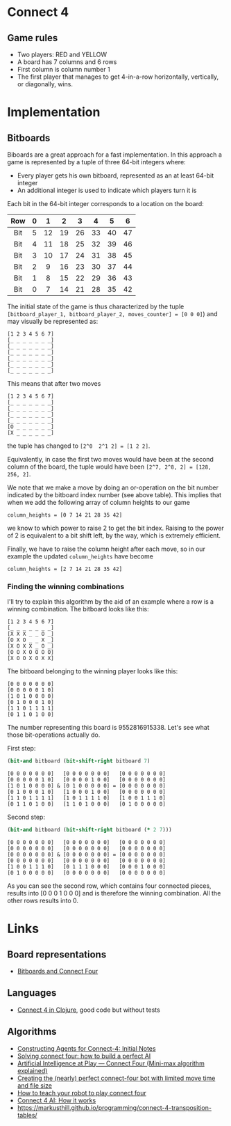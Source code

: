 # Connect 4

## Game rules

- Two players: RED and YELLOW
- A board has 7 columns and 6 rows
- First column is column number 1
- The first player that manages to get 4-in-a-row horizontally,
  vertically, or diagonally, wins.

# Implementation

## Bitboards

Biboards are a great approach for a fast implementation. In this approach
a game is represented by a tuple of three 64-bit integers where:

- Every player gets his own bitboard, represented as an at least 64-bit integer
- An additional integer is used to indicate which players turn it is

Each bit in the 64-bit integer corresponds to a location on the board:

|Row| 0 |  1 | 2  |  3 |  4 |  5 |  6 |
|:-:|:-:|:--:|:--:|:--:|:--:|:--:|:--:|
|Bit| 5 | 12 | 19 | 26 | 33 | 40 | 47 | 
|Bit| 4 | 11 | 18 | 25 | 32 | 39 | 46 |
|Bit| 3 | 10 | 17 | 24 | 31 | 38 | 45 | 
|Bit| 2 | 9  | 16 | 23 | 30 | 37 | 44 | 
|Bit| 1 | 8  | 15 | 22 | 29 | 36 | 43 | 
|Bit| 0 | 7  | 14 | 21 | 28 | 35 | 42 |

The initial state of the game is thus characterized by the 
tuple `[bitboard_player_1, bitboard_player_2, moves_counter] = [0 0 0]`)
and may visually be represented as:

```
[1 2 3 4 5 6 7]
[_ _ _ _ _ _ _]
[_ _ _ _ _ _ _]
[_ _ _ _ _ _ _]
[_ _ _ _ _ _ _]
[_ _ _ _ _ _ _]
[_ _ _ _ _ _ _]
```

This means that after two moves

```
[1 2 3 4 5 6 7]
[_ _ _ _ _ _ _]
[_ _ _ _ _ _ _]
[_ _ _ _ _ _ _]
[_ _ _ _ _ _ _]
[O _ _ _ _ _ _]
[X _ _ _ _ _ _]
```

the tuple has changed to `[2^0  2^1 2] = [1 2 2]`.

Equivalently, in case the first two moves would have been 
at the second column of the board, the tuple would have been 
`[2^7, 2^8, 2] = [128, 256, 2]`.

We note that we make a move by doing an or-operation on 
the bit number indicated by the bitboard index number (see above
table). This implies that when we add the following array of
column heights to our game

``` 
column_heights = [0 7 14 21 28 35 42]
``` 

we know to which power to raise 2 to get the bit index. Raising
to the power of 2 is equivalent to a bit shift left, by the way, which
is extremely efficient.

Finally, we have to raise the column height after each move,
so in our example the updated `column_heights` have become

```
column_heights = [2 7 14 21 28 35 42]
```


### Finding the winning combinations

I'll try to explain this algorithm by the aid of an example where a row is a winning combination. The bitboard looks like this:

```
[1 2 3 4 5 6 7]
[_ _ _ _ _ _ _]
[X X X _ _ O _]
[O X O _ _ X _]
[X O X X _ O _]
[O O X O O O O]
[X O O X O X X]
```

The bitboard belonging to the winning player looks like this:

```
[0 0 0 0 0 0 0]
[0 0 0 0 0 1 0]
[1 0 1 0 0 0 0]
[0 1 0 0 0 1 0]
[1 1 0 1 1 1 1]
[0 1 1 0 1 0 0]
```

The number representing this board is 9552816915338. 
Let's see what those bit-operations actually do.

First step:
```clojure
(bit-and bitboard (bit-shift-right bitboard 7)
``` 

```
[0 0 0 0 0 0 0]   [0 0 0 0 0 0 0]   [0 0 0 0 0 0 0]
[0 0 0 0 0 1 0]   [0 0 0 0 1 0 0]   [0 0 0 0 0 0 0]
[1 0 1 0 0 0 0] & [0 1 0 0 0 0 0] = [0 0 0 0 0 0 0]
[0 1 0 0 0 1 0]   [1 0 0 0 1 0 0]   [0 0 0 0 0 0 0]
[1 1 0 1 1 1 1]   [1 0 1 1 1 1 0]   [1 0 0 1 1 1 0]
[0 1 1 0 1 0 0]   [1 1 0 1 0 0 0]   [0 1 0 0 0 0 0]
```

Second step:

```clojure
(bit-and bitboard (bit-shift-right bitboard (* 2 7)))
```

```
[0 0 0 0 0 0 0]   [0 0 0 0 0 0 0]   [0 0 0 0 0 0 0]
[0 0 0 0 0 0 0]   [0 0 0 0 0 0 0]   [0 0 0 0 0 0 0]
[0 0 0 0 0 0 0] & [0 0 0 0 0 0 0] = [0 0 0 0 0 0 0]
[0 0 0 0 0 0 0]   [0 0 0 0 0 0 0]   [0 0 0 0 0 0 0]
[1 0 0 1 1 1 0]   [0 1 1 1 0 0 0]   [0 0 0 1 0 0 0]
[0 1 0 0 0 0 0]   [0 0 0 0 0 0 0]   [0 0 0 0 0 0 0]
```

As you can see the second row, which contains four connected pieces, results into [0 0 0 1 0 0 0] and is therefore the winning combination. All the other rows results into 0.


# Links


## Board representations

- [Bitboards and Connect Four](https://github.com/denkspuren/BitboardC4/blob/master/BitboardDesign.md)

## Languages

- [Connect 4 in Clojure](https://github.com/eigenlicht/clj-connect-four), good code but without tests

## Algorithms

- [Constructing Agents for Connect-4: Initial Notes](https://markusthill.github.io/programming/connect-4-introduction-and-tree-search-algorithms/)
- [Solving connect four: how to build a perfect AI](http://blog.gamesolver.org/solving-connect-four/01-introduction/)
- [Artificial Intelligence at Play — Connect Four (Mini-max algorithm explained)](https://medium.com/analytics-vidhya/artificial-intelligence-at-play-connect-four-minimax-algorithm-explained-3b5fc32e4a4f)
- [Creating the (nearly) perfect connect-four bot with limited move time and file size](https://towardsdatascience.com/creating-the-perfect-connect-four-ai-bot-c165115557b0)
- [How to teach your robot to play connect four](https://roboticsproject.readthedocs.io/en/latest/index.html)
- [Connect 4 AI: How it works](https://roadtolarissa.com/connect-4-ai-how-it-works/)
- https://markusthill.github.io/programming/connect-4-transposition-tables/
